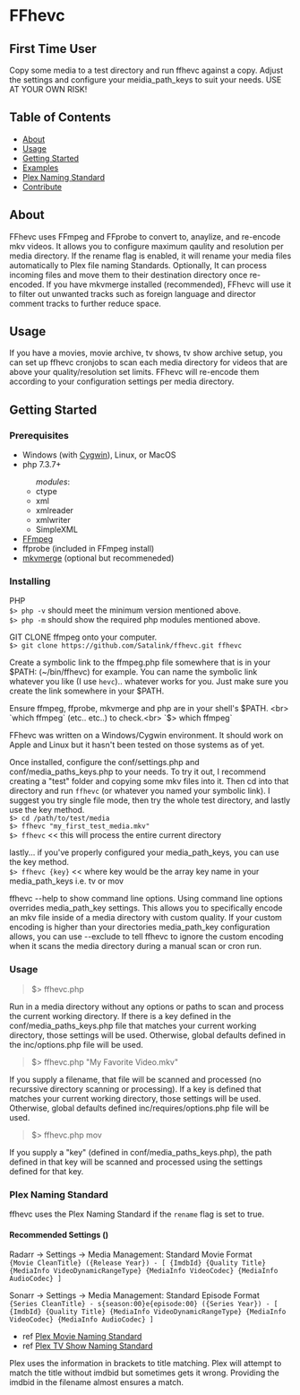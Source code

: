 # FFhevc

## First Time User ##
Copy some media to a test directory and run ffhevc against a copy.  Adjust the settings and configure your meidia_path_keys to suit your needs.  USE AT YOUR OWN RISK!

## Table of Contents

- [About](#about)
- [Usage](#usage)
- [Getting Started](#getting_started)
- [Examples](#examples)
- [Plex Naming Standard](#naming)
- [Contribute](../CONTRIBUTING.md)

## About <a name = "about"></a>

FFhevc uses FFmpeg and FFprobe to convert to, anaylize, and re-encode mkv videos.  It allows you to configure maximum qaulity and resolution per media directory.  If the rename flag is enabled, it will rename your media files automatically to Plex file naming Standards.  Optionally, It can process incoming files and move them to their destination directory once re-encoded.  If you have mkvmerge installed (recommended), FFhevc will use it to filter out unwanted tracks such as foreign language and director comment tracks to further reduce space.  

## Usage <a name = "usage"></a>

If you have a movies, movie archive, tv shows, tv show archive setup, you can set up ffhevc cronjobs to scan each media directory for videos that are above your quality/resolution set limits.  FFhevc will re-encode them according to your configuration settings per media directory.

## Getting Started <a name = "getting_started"></a>

### Prerequisites

<ul>
  <li>Windows (with <a href="" target=_blank >Cygwin</a>), Linux, or MacOS</li>
  <li>php 7.3.7+</li>
    <ul> <i>modules</i>:
      <li>ctype</li>
      <li>xml</li>
      <li>xmlreader</li>
      <li>xmlwriter</li>
      <li>SimpleXML</li>
    </ul>
  <li><a href="https://ffmpeg.org/download.html" target=_blank>FFmpeg</a></li>
  <li>ffprobe (included in FFmpeg install)</li>
  <li><a href="https://www.matroska.org/downloads/mkvtoolnix.html" target=_blank>mkvmerge</a> (optional but recommeneded)</li>
</ul>

### Installing

  PHP<br>
    `$> php -v`  should meet the minimum version mentioned above.<br>
    `$> php -m`  should show the required php modules mentioned above.<br>

  GIT CLONE ffmpeg onto your computer. <br>
  `$> git clone https://github.com/Satalink/ffhevc.git ffhevc`
  
  Create a symbolic link to the ffmpeg.php file somewhere that is in your $PATH: (~/bin/ffhevc) for example.  You can name the symbolic link whatever you like (I use `hevc`).. whatever works for you.  Just make sure you create the link somewhere in your $PATH.

  Ensure ffmpeg, ffprobe, mkvmerge and php are in your shell's $PATH. <br>
  `which ffmpeg` (etc.. etc..) to check.<br>
  `$> which ffmpeg`

  FFhevc was written on a Windows/Cygwin environment.  It should work on Apple and Linux but it hasn't been tested on those systems as of yet.

  Once installed, configure the conf/settings.php and conf/media_paths_keys.php to your needs.  To try it out, I recommend creating a "test" folder and copying some mkv files into it.  Then cd into that directory and run `ffhevc` (or whatever you named your symbolic link). I suggest you try single file mode, then try the whole test directory, and lastly use the key method.<br>
  `$> cd /path/to/test/media`<br>
  `$> ffhevc "my_first_test_media.mkv"`<br>
  `$> ffhevc`  << this will process the entire current directory<br>

  lastly... if you've properly configured your media_path_keys, you can use the key method.<br>
  `$> ffhevc {key}`  << where key would be the array key name in your media_path_keys i.e. tv or mov

  ffhevc --help to show command line options. Using command line options overrides media_path_key settings. This allows you to specifically encode an mkv file inside of a media directory with custom quality.  If your custom encoding is higher than your directories media_path_key configuration allows, you can use --exclude to tell ffhevc to ignore the custom encoding when it scans the media directory during a manual scan or cron run.

### Usage <a name = "examples"></a>

  > $> ffhevc.php
  
  Run in a media directory without any options or paths to scan and process the current working directory.  If there is a key defined in the conf/media_paths_keys.php file that matches your current working directory, those settings will be used.  Otherwise, global defaults defined in the inc/options.php file will be used.

  > $> ffhevc.php "My Favorite Video.mkv"

  If you supply a filename, that file will be scanned and processed (no recurssive directory scanning or processing).  If a key is defined that matches your current working directory, those settings will be used.  Otherwise, global defaults defined inc/requires/options.php file will be used.

  > $> ffhevc.php mov

  If you supply a "key" (defined in conf/media_paths_keys.php), the path defined in that key will be scanned and processed using the settings defined for that key.

### Plex Naming Standard <a name = "naming"></a>

ffhevc uses the Plex Naming Standard if the `rename` flag is set to true.
  
#### Recommended Settings ()
  Radarr -> Settings -> Media Management: Standard Movie Format<br>
  `{Movie CleanTitle} ({Release Year}) - [ {ImdbId} {Quality Title} {MediaInfo VideoDynamicRangeType} {MediaInfo VideoCodec} {MediaInfo AudioCodec} ]`

  Sonarr -> Settings -> Media Management: Standard Episode Format<br>
  `{Series CleanTitle} - s{season:00}e{episode:00} ({Series Year}) - [ {ImdbId} {Quality Title} {MediaInfo VideoDynamicRangeType} {MediaInfo VideoCodec} {MediaInfo AudioCodec} ]`

  -  ref [Plex Movie Naming Standard](https://support.plex.tv/articles/naming-and-organizing-your-movie-media-files/)<br>
  -  ref [Plex TV Show Naming Standard](https://support.plex.tv/articles/naming-and-organizing-your-tv-show-files/)<br>

  Plex uses the information in brackets to title matching. Plex will attempt to match the title without imdbid but sometimes gets it wrong. Providing the imdbid in the filename almost ensures a match.
